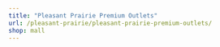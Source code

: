 ```yaml
---
title: "Pleasant Prairie Premium Outlets"
url: /pleasant-prairie/pleasant-prairie-premium-outlets/
shop: mall
---
```

